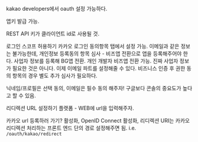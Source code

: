 kakao developers에서 oauth 설정 가능하다.

앱키 발급 가능.

REST API 키가 클라이언트 id로 사용될 것.

로그인 스코프 허용하기
카카오 로그인 동의항목 탭에서 설정 가능.
이메일과 같은 정보는 불가능한데, 개인정보 등록동의 항목 심사 - 비즈앱 전환으로 앱을 등록해주어야 한다.
사업자 정보를 등록해 BG앱 전환.
개인 개발자 비즈앱 전환 가능. 진짜 사업자 정보가 필요한 것은 아니다.
이제 이메일 파트를 설정해줄 수 있다.
비즈니스 인증 후 권한 동의 항목의 경우 별도 추가 심사가 필요하다.

닉네임/프로필은 선택 동의, 이메일은 필수 동의 해주자!
구글보다 콘솔의 중요도가 높다고 할 수 있음.


리디렉션 URL 설정하기
플랫폼 - WEB에 url을 입력해주자.

카카오 url 등록하러 가기?
활성화, OpenID Connect 활성화, 리디렉션 URI는 카카오 리디렉션 처리하는 프론트 엔드 단의 경로 설정해주면 됨.
i.e. `/oauth/kakao/redirect`